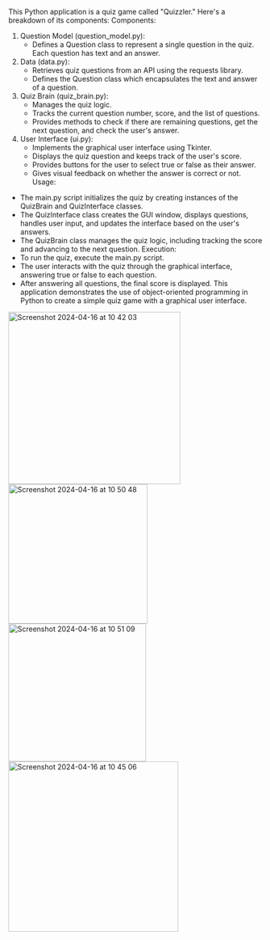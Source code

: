 
This Python application is a quiz game called "Quizzler." Here's a breakdown of its components:
Components:
1. Question Model (question_model.py):
    * Defines a Question class to represent a single question in the quiz. Each question has text and an answer.
2. Data (data.py):
    * Retrieves quiz questions from an API using the requests library.
    * Defines the Question class which encapsulates the text and answer of a question.
3. Quiz Brain (quiz_brain.py):
    * Manages the quiz logic.
    * Tracks the current question number, score, and the list of questions.
    * Provides methods to check if there are remaining questions, get the next question, and check the user's answer.
4. User Interface (ui.py):
    * Implements the graphical user interface using Tkinter.
    * Displays the quiz question and keeps track of the user's score.
    * Provides buttons for the user to select true or false as their answer.
    * Gives visual feedback on whether the answer is correct or not.
Usage:
* The main.py script initializes the quiz by creating instances of the QuizBrain and QuizInterface classes.
* The QuizInterface class creates the GUI window, displays questions, handles user input, and updates the interface based on the user's answers.
* The QuizBrain class manages the quiz logic, including tracking the score and advancing to the next question.
Execution:
* To run the quiz, execute the main.py script.
* The user interacts with the quiz through the graphical interface, answering true or false to each question.
* After answering all questions, the final score is displayed.
This application demonstrates the use of object-oriented programming in Python to create a simple quiz game with a graphical user interface.




<img width="341" alt="Screenshot 2024-04-16 at 10 42 03" src="https://github.com/HesamFarjad/Quizzler-App/assets/81914229/dc6d934d-d301-4267-b450-1e1fdff72a0c">
<img width="276" alt="Screenshot 2024-04-16 at 10 50 48" src="https://github.com/HesamFarjad/Quizzler-App/assets/81914229/40d0928d-9351-42aa-8749-37c15e06c410">
<img width="273" alt="Screenshot 2024-04-16 at 10 51 09" src="https://github.com/HesamFarjad/Quizzler-App/assets/81914229/20a7c14b-b90a-42a1-a08e-67427663ecfc">
<img width="337" alt="Screenshot 2024-04-16 at 10 45 06" src="https://github.com/HesamFarjad/Quizzler-App/assets/81914229/941faa6a-54f0-4ec9-8e53-dabb7db76cb5">
